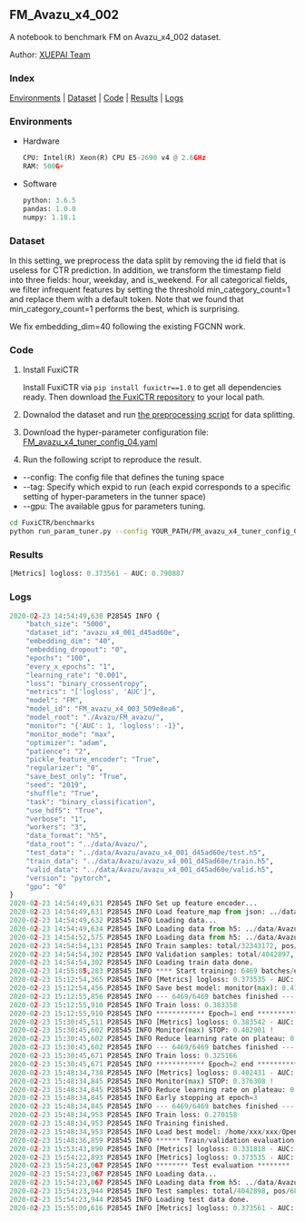 ## FM_Avazu_x4_002

A notebook to benchmark FM on Avazu_x4_002 dataset.

Author: [XUEPAI Team](https://github.com/xue-pai)


### Index
[Environments](#Environments) | [Dataset](#Dataset) | [Code](#Code) | [Results](#Results) | [Logs](#Logs)

### Environments
+ Hardware

  ```python
  CPU: Intel(R) Xeon(R) CPU E5-2690 v4 @ 2.6GHz
  RAM: 500G+
  ```
+ Software

  ```python
  python: 3.6.5
  pandas: 1.0.0
  numpy: 1.18.1
  ```

### Dataset
In this setting, we preprocess the data split by removing the id field that is useless for CTR prediction. In addition, we transform the timestamp field into three fields: hour, weekday, and is_weekend. For all categorical fields, we filter infrequent features by setting the threshold min_category_count=1 and replace them with a default <OOV> token. Note that we found that min_category_count=1 performs the best, which is surprising.

We fix embedding_dim=40 following the existing FGCNN work.
### Code
1. Install FuxiCTR
  
    Install FuxiCTR via `pip install fuxictr==1.0` to get all dependencies ready. Then download [the FuxiCTR repository](https://github.com/huawei-noah/benchmark/archive/53e314461c19dbc7f462b42bf0f0bfae020dc398.zip) to your local path.

2. Downalod the dataset and run [the preprocessing script](https://github.com/xue-pai/Open-CTR-Benchmark/blob/master/datasets/Avazu/Avazu_x4/split_avazu_x4.py) for data splitting. 

3. Download the hyper-parameter configuration file: [FM_avazu_x4_tuner_config_04.yaml](./FM_avazu_x4_tuner_config_04.yaml)

4. Run the following script to reproduce the result. 
  + --config: The config file that defines the tuning space
  + --tag: Specify which expid to run (each expid corresponds to a specific setting of hyper-parameters in the tunner space)
  + --gpu: The available gpus for parameters tuning.

  ```bash
  cd FuxiCTR/benchmarks
  python run_param_tuner.py --config YOUR_PATH/FM_avazu_x4_tuner_config_04.yaml --tag 003 --gpu 0
  ```
### Results
```python
[Metrics] logloss: 0.373561 - AUC: 0.790887
```


### Logs
```python
2020-02-23 14:54:49,630 P28545 INFO {
    "batch_size": "5000",
    "dataset_id": "avazu_x4_001_d45ad60e",
    "embedding_dim": "40",
    "embedding_dropout": "0",
    "epochs": "100",
    "every_x_epochs": "1",
    "learning_rate": "0.001",
    "loss": "binary_crossentropy",
    "metrics": "['logloss', 'AUC']",
    "model": "FM",
    "model_id": "FM_avazu_x4_003_509e8ea6",
    "model_root": "./Avazu/FM_avazu/",
    "monitor": "{'AUC': 1, 'logloss': -1}",
    "monitor_mode": "max",
    "optimizer": "adam",
    "patience": "2",
    "pickle_feature_encoder": "True",
    "regularizer": "0",
    "save_best_only": "True",
    "seed": "2019",
    "shuffle": "True",
    "task": "binary_classification",
    "use_hdf5": "True",
    "verbose": "1",
    "workers": "3",
    "data_format": "h5",
    "data_root": "../data/Avazu/",
    "test_data": "../data/Avazu/avazu_x4_001_d45ad60e/test.h5",
    "train_data": "../data/Avazu/avazu_x4_001_d45ad60e/train.h5",
    "valid_data": "../data/Avazu/avazu_x4_001_d45ad60e/valid.h5",
    "version": "pytorch",
    "gpu": "0"
}
2020-02-23 14:54:49,631 P28545 INFO Set up feature encoder...
2020-02-23 14:54:49,631 P28545 INFO Load feature_map from json: ../data/Avazu/avazu_x4_001_d45ad60e/feature_map.json
2020-02-23 14:54:49,632 P28545 INFO Loading data...
2020-02-23 14:54:49,634 P28545 INFO Loading data from h5: ../data/Avazu/avazu_x4_001_d45ad60e/train.h5
2020-02-23 14:54:52,575 P28545 INFO Loading data from h5: ../data/Avazu/avazu_x4_001_d45ad60e/valid.h5
2020-02-23 14:54:54,131 P28545 INFO Train samples: total/32343172, pos/5492052, neg/26851120, ratio/16.98%
2020-02-23 14:54:54,302 P28545 INFO Validation samples: total/4042897, pos/686507, neg/3356390, ratio/16.98%
2020-02-23 14:54:54,302 P28545 INFO Loading train data done.
2020-02-23 14:55:05,283 P28545 INFO **** Start training: 6469 batches/epoch ****
2020-02-23 15:12:54,365 P28545 INFO [Metrics] logloss: 0.373535 - AUC: 0.790776
2020-02-23 15:12:54,456 P28545 INFO Save best model: monitor(max): 0.417241
2020-02-23 15:12:55,856 P28545 INFO --- 6469/6469 batches finished ---
2020-02-23 15:12:55,910 P28545 INFO Train loss: 0.383358
2020-02-23 15:12:55,910 P28545 INFO ************ Epoch=1 end ************
2020-02-23 15:30:45,511 P28545 INFO [Metrics] logloss: 0.383542 - AUC: 0.786443
2020-02-23 15:30:45,602 P28545 INFO Monitor(max) STOP: 0.402901 !
2020-02-23 15:30:45,602 P28545 INFO Reduce learning rate on plateau: 0.000100
2020-02-23 15:30:45,602 P28545 INFO --- 6469/6469 batches finished ---
2020-02-23 15:30:45,671 P28545 INFO Train loss: 0.325166
2020-02-23 15:30:45,671 P28545 INFO ************ Epoch=2 end ************
2020-02-23 15:48:34,738 P28545 INFO [Metrics] logloss: 0.402431 - AUC: 0.778739
2020-02-23 15:48:34,845 P28545 INFO Monitor(max) STOP: 0.376308 !
2020-02-23 15:48:34,845 P28545 INFO Reduce learning rate on plateau: 0.000010
2020-02-23 15:48:34,845 P28545 INFO Early stopping at epoch=3
2020-02-23 15:48:34,845 P28545 INFO --- 6469/6469 batches finished ---
2020-02-23 15:48:34,953 P28545 INFO Train loss: 0.270158
2020-02-23 15:48:34,953 P28545 INFO Training finished.
2020-02-23 15:48:34,953 P28545 INFO Load best model: /home/xxx/xxx/OpenCTR1030/benchmarks/Avazu/FM_avazu/avazu_x4_001_d45ad60e/FM_avazu_x4_003_509e8ea6_avazu_x4_001_d45ad60e_model.ckpt
2020-02-23 15:48:36,859 P28545 INFO ****** Train/validation evaluation ******
2020-02-23 15:53:43,890 P28545 INFO [Metrics] logloss: 0.331818 - AUC: 0.853327
2020-02-23 15:54:22,893 P28545 INFO [Metrics] logloss: 0.373535 - AUC: 0.790776
2020-02-23 15:54:23,067 P28545 INFO ******** Test evaluation ********
2020-02-23 15:54:23,067 P28545 INFO Loading data...
2020-02-23 15:54:23,067 P28545 INFO Loading data from h5: ../data/Avazu/avazu_x4_001_d45ad60e/test.h5
2020-02-23 15:54:23,944 P28545 INFO Test samples: total/4042898, pos/686507, neg/3356391, ratio/16.98%
2020-02-23 15:54:23,944 P28545 INFO Loading test data done.
2020-02-23 15:55:00,616 P28545 INFO [Metrics] logloss: 0.373561 - AUC: 0.790887

```
